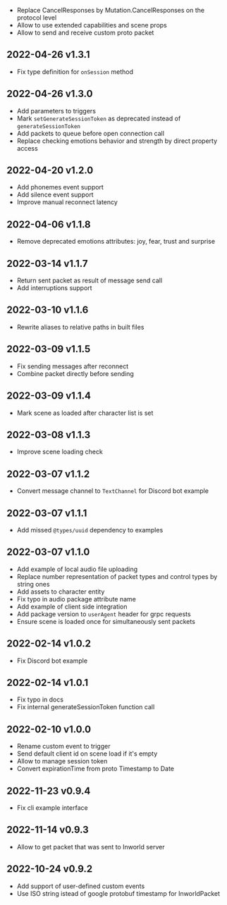 * Replace CancelResponses by Mutation.CancelResponses on the protocol level
* Allow to use extended capabilities and scene props
* Allow to send and receive custom proto packet

## 2022-04-26 v1.3.1
* Fix type definition for `onSession` method

## 2022-04-26 v1.3.0

* Add parameters to triggers
* Mark `setGenerateSessionToken` as deprecated instead of `generateSessionToken` 
* Add packets to queue before open connection call
* Replace checking emotions behavior and strength by direct property access

## 2022-04-20 v1.2.0

* Add phonemes event support
* Add silence event support
* Improve manual reconnect latency

## 2022-04-06 v1.1.8

* Remove deprecated emotions attributes: joy, fear, trust and surprise

## 2022-03-14 v1.1.7

* Return sent packet as result of message send call
* Add interruptions support

## 2022-03-10 v1.1.6

* Rewrite aliases to relative paths in built files

## 2022-03-09 v1.1.5

* Fix sending messages after reconnect
* Combine packet directly before sending

## 2022-03-09 v1.1.4

* Mark scene as loaded after character list is set

## 2022-03-08 v1.1.3

* Improve scene loading check

## 2022-03-07 v1.1.2

* Convert message channel to `TextChannel` for Discord bot example

## 2022-03-07 v1.1.1

* Add missed `@types/uuid` dependency to examples

## 2022-03-07 v1.1.0

* Add example of local audio file uploading
* Replace number representation of packet types and control types by string ones
* Add assets to character entity
* Fix typo in audio package attribute name
* Add example of client side integration
* Add package version to `userAgent` header for grpc requests
* Ensure scene is loaded once for simultaneously sent packets

## 2022-02-14 v1.0.2

* Fix Discord bot example

## 2022-02-14 v1.0.1

* Fix typo in docs
* Fix internal generateSessionToken function call

## 2022-02-10 v1.0.0

* Rename custom event to trigger
* Send default client id on scene load if it's empty
* Allow to manage session token
* Convert expirationTime from proto Timestamp to Date

## 2022-11-23 v0.9.4

* Fix cli example interface

## 2022-11-14 v0.9.3

* Allow to get packet that was sent to Inworld server

## 2022-10-24 v0.9.2

* Add support of user-defined custom events
* Use ISO string istead of google protobuf timestamp for InworldPacket
